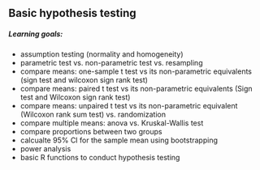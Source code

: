 ## Basic hypothesis testing

##### Learning goals:
* assumption testing (normality and homogeneity)  
* parametric test vs. non-parametric test vs. resampling
* compare means: one-sample t test vs its non-parametric equivalents (sign test and wilcoxon sign rank test)
* compare means: paired t test vs its non-parametric equivalents (Sign test and Wilcoxon sign rank test)
* compare means: unpaired t test vs its non-parametric equivalent (Wilcoxon rank sum test) vs. randomization
* compare multiple means: anova vs. Kruskal-Wallis test
* compare proportions between two groups
* calcualte 95% CI for the sample mean using bootstrapping
* power analysis
* basic R functions to conduct hypothesis testing